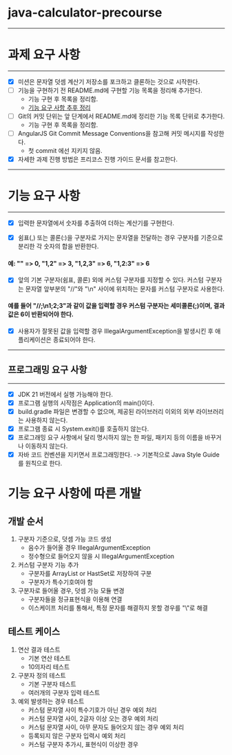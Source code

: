 # java-calculator-precourse

----

# 과제 요구 사항

----

* [x] 미션은 문자열 덧셈 계산기 저장소를 포크하고 클론하는 것으로 시작한다.
* [ ] 기능을 구현하기 전 README.md에 구현할 기능 목록을 정리해 추가한다.
    * 기능 구현 후 목록을 정리함.
    * [기능 요구 사항 추후 정리](#기능-요구-사항-정리)
* [ ] Git의 커밋 단위는 앞 단계에서 README.md에 정리한 기능 목록 단위로 추가한다.
    * 기능 구현 후 목록을 정리함.
* [ ] AngularJS Git Commit Message Conventions을 참고해 커밋 메시지를 작성한다.
    * 첫 commit 에선 지키지 않음.
* [x] 자세한 과제 진행 방법은 프리코스 진행 가이드 문서를 참고한다.

----

# 기능 요구 사항

----

* [x] 입력한 문자열에서 숫자를 추출하여 더하는 계산기를 구현한다.

* [x] 쉼표(,) 또는 콜론(:)을 구분자로 가지는 문자열을 전달하는 경우 구분자를 기준으로 분리한 각 숫자의 합을 반환한다.

#### 예: "" => 0, "1,2" => 3, "1,2,3" => 6, "1,2:3" => 6

* [x] 앞의 기본 구분자(쉼표, 콜론) 외에 커스텀 구분자를 지정할 수 있다. 커스텀 구분자는 문자열 앞부분의 "//"와 "\n" 사이에 위치하는 문자를 커스텀 구분자로 사용한다.

#### 예를 들어 "//;\n1;2;3"과 같이 값을 입력할 경우 커스텀 구분자는 세미콜론(;)이며, 결과 값은 6이 반환되어야 한다.

* [x] 사용자가 잘못된 값을 입력할 경우 IllegalArgumentException을 발생시킨 후 애플리케이션은 종료되어야 한다.

----

## 프로그래밍 요구 사항

----

* [x] JDK 21 버전에서 실행 가능해야 한다.
* [x] 프로그램 실행의 시작점은 Application의 main()이다.
* [x] build.gradle 파일은 변경할 수 없으며, 제공된 라이브러리 이외의 외부 라이브러리는 사용하지 않는다.
* [x] 프로그램 종료 시 System.exit()를 호출하지 않는다.
* [x] 프로그래밍 요구 사항에서 달리 명시하지 않는 한 파일, 패키지 등의 이름을 바꾸거나 이동하지 않는다.
* [x] 자바 코드 컨벤션을 지키면서 프로그래밍한다. -> 기본적으로 Java Style Guide를 원칙으로 한다.

# 기능 요구 사항에 따른 개발

## 개발 순서

1. 구분자 기준으로, 덧셈 가능 코드 생성
    * 음수가 들어올 경우 IllegalArgumentException
    * 정수형으로 들어오지 않을 시 IllegalArgumentException
2. 커스텀 구분자 기능 추가
    * 구분자를 ArrayList or HastSet로 저장하여 구분
    * 구분자가 특수기호여야 함
3. 구분자로 들어올 경우, 덧셈 가능 모듈 변경
    * 구분자들을 정규표현식을 이용해 연결
    * 이스케이프 처리를 통해서, 특정 문자를 해결하지 못할 경우를 "\\"로 해결

## 테스트 케이스

1. 연산 결과 테스트
    * 기본 연산 테스트
    * 10의자리 테스트
2. 구분자 정의 테스트
    * 기본 구분자 테스트
    * 여러개의 구분자 입력 테스트
3. 예외 발생하는 경우 테스트
    * 커스텀 문자열 사이 특수기호가 아닌 경우 예외 처리
    * 커스텀 문자열 사이, 2글자 이상 오는 경우 예외 처리
    * 커스텀 문자열 사이, 아무 문자도 들어오지 않는 경우 예외 처리
    * 등록되지 않은 구분자 입력시 예외 처리
    * 커스텀 구분자 추가시, 표현식이 이상한 경우



